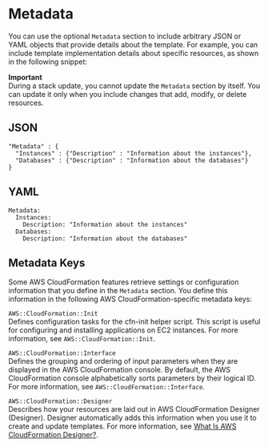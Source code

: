# Metadata<a name="metadata-section-structure"></a>

You can use the optional `Metadata` section to include arbitrary JSON or YAML objects that provide details about the template\. For example, you can include template implementation details about specific resources, as shown in the following snippet:

**Important**  
During a stack update, you cannot update the `Metadata` section by itself\. You can update it only when you include changes that add, modify, or delete resources\.

## JSON<a name="metadata-section-structure-example.json"></a>

```
"Metadata" : {
  "Instances" : {"Description" : "Information about the instances"},
  "Databases" : {"Description" : "Information about the databases"}
}
```

## YAML<a name="metadata-section-structure-example.yaml"></a>

```
Metadata:
  Instances:
    Description: "Information about the instances"
  Databases: 
    Description: "Information about the databases"
```

## Metadata Keys<a name="metadata-section-structure-keys"></a>

Some AWS CloudFormation features retrieve settings or configuration information that you define in the `Metadata` section\. You define this information in the following AWS CloudFormation\-specific metadata keys:

`AWS::CloudFormation::Init`  
Defines configuration tasks for the cfn\-init helper script\. This script is useful for configuring and installing applications on EC2 instances\. For more information, see `AWS::CloudFormation::Init`\.

`AWS::CloudFormation::Interface`  
Defines the grouping and ordering of input parameters when they are displayed in the AWS CloudFormation console\. By default, the AWS CloudFormation console alphabetically sorts parameters by their logical ID\. For more information, see `AWS::CloudFormation::Interface`\.

`AWS::CloudFormation::Designer`  
Describes how your resources are laid out in AWS CloudFormation Designer \(Designer\)\. Designer automatically adds this information when you use it to create and update templates\. For more information, see [What Is AWS CloudFormation Designer?](working-with-templates-cfn-designer.md)\.